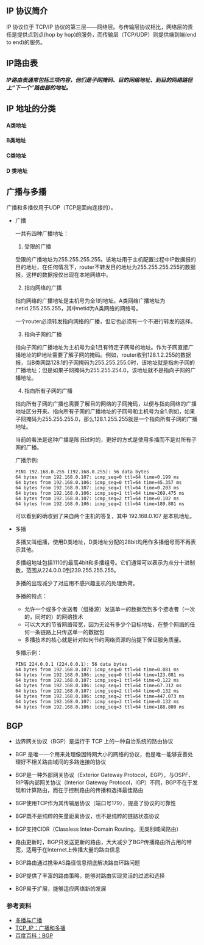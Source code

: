 ## IP 协议简介

IP 协议位于 TCP/IP 协议的第三层——网络层。与传输层协议相比，网络层的责任是提供点到点(hop by hop)的服务，而传输层（TCP/UDP）则提供端到端(end to end)的服务。

## IP路由表

##### IP路由表通常包括三项内容，他们是子网掩码、目的网络地址、到目的网络路径上“下一个”路由器的地址。

## IP 地址的分类

#### A类地址

#### B类地址

#### C类地址

#### D 类地址

## 广播与多播

广播和多播仅用于UDP（TCP是面向连接的）。

* 广播

    一共有四种广播地址：

    1. 受限的广播

     受限的广播地址为255.255.255.255。该地址用于主机配置过程中IP数据报的目的地址，在任何情况下，router不转发目的地址为255.255.255.255的数据报，这样的数据报仅出现在本地网络中。

    2. 指向网络的广播

     指向网络的广播地址是主机号为全1的地址。A类网络广播地址为netid.255.255.255，其中netid为A类网络的网络号。

     一个router必须转发指向网络的广播，但它也必须有一个不进行转发的选择。

    3. 指向子网的广播

     指向子网的广播地址为主机号为全1且有特定子网号的地址。作为子网直接广播地址的IP地址需要了解子网的掩码。例如，router收到128.1.2.255的数据报，当B类网路128.1的子网掩码为255.255.255.0时，该地址就是指向子网的广播地址；但是如果子网掩码为255.255.254.0，该地址就不是指向子网的广播地址。

    4. 指向所有子网的广播

     指向所有子网的广播也需要了解目的网络的子网掩码，以便与指向网络的广播地址区分开来。指向所有子网的广播地址的子网号和主机号为全1.例如，如果子网掩码为255.255.255.0，那么128.1.255.255就是一个指向所有子网的广播地址。

     当前的看法是这种广播是陈旧过时的，更好的方式是使用多播而不是对所有子网的广播。

    广播示例:

    ```
    PING 192.168.0.255 (192.168.0.255): 56 data bytes
    64 bytes from 192.168.0.107: icmp_seq=0 ttl=64 time=0.199 ms
    64 bytes from 192.168.0.106: icmp_seq=0 ttl=64 time=45.357 ms
    64 bytes from 192.168.0.107: icmp_seq=1 ttl=64 time=0.203 ms
    64 bytes from 192.168.0.106: icmp_seq=1 ttl=64 time=269.475 ms
    64 bytes from 192.168.0.107: icmp_seq=2 ttl=64 time=0.102 ms
    64 bytes from 192.168.0.106: icmp_seq=2 ttl=64 time=189.881 ms
    ```

  可以看到的确收到了来自两个主机的答复，其中 192.168.0.107 是本机地址。

* 多播

    多播又叫组播，使用D类地址，D类地址分配的28bit均用作多播组号而不再表示其他。

    多播组地址包括1110的最高4bit和多播组号。它们通常可以表示为点分十进制数，范围从224.0.0.0到239.255.255.255。

    多播的出现减少了对应用不感兴趣主机的处理负荷。

    多播的特点：

    * 允许一个或多个发送者（组播源）发送单一的数据包到多个接收者（一次的，同时的）的网络技术
    * 可以大大的节省网络带宽，因为无论有多少个目标地址，在整个网络的任何一条链路上只传送单一的数据包
    * 多播技术的核心就是针对如何节约网络资源的前提下保证服务质量。

    多播示例：

    ```
    PING 224.0.0.1 (224.0.0.1): 56 data bytes
    64 bytes from 192.168.0.107: icmp_seq=0 ttl=64 time=0.081 ms
    64 bytes from 192.168.0.106: icmp_seq=0 ttl=64 time=123.081 ms
    64 bytes from 192.168.0.107: icmp_seq=1 ttl=64 time=0.122 ms
    64 bytes from 192.168.0.106: icmp_seq=1 ttl=64 time=67.312 ms
    64 bytes from 192.168.0.107: icmp_seq=2 ttl=64 time=0.132 ms
    64 bytes from 192.168.0.106: icmp_seq=2 ttl=64 time=447.073 ms
    64 bytes from 192.168.0.107: icmp_seq=3 ttl=64 time=0.132 ms
    64 bytes from 192.168.0.106: icmp_seq=3 ttl=64 time=188.800 ms
    ```

## BGP

* 边界网关协议（BGP）是运行于 TCP 上的一种自治系统的路由协议

* BGP 是唯一一个用来处理像因特网大小的网络的协议，也是唯一能够妥善处理好不相关路由域间的多路连接的协议

* BGP是一种外部网关协议（Exterior Gateway Protocol，EGP），与OSPF、RIP等内部网关协议（Interior Gateway Protocol，IGP）不同，BGP不在于发现和计算路由，而在于控制路由的传播和选择最佳路由

* BGP使用TCP作为其传输层协议（端口号179），提高了协议的可靠性

* BGP既不是纯粹的矢量距离协议，也不是纯粹的链路状态协议

* BGP支持CIDR（Classless Inter-Domain Routing，无类别域间路由）

* 路由更新时，BGP只发送更新的路由，大大减少了BGP传播路由所占用的带宽，适用于在Internet上传播大量的路由信息

* BGP路由通过携带AS路径信息彻底解决路由环路问题

* BGP提供了丰富的路由策略，能够对路由实现灵活的过滤和选择

* BGP易于扩展，能够适应网络新的发展


### 参考资料

* [多播与广播](http://www.cnblogs.com/Torres_fans/archive/2011/03/21/1990377.html)
* [TCP_IP：广播和多播](http://blog.sina.com.cn/s/blog_ac9fdc0b0101pw7w.html)
* [百度百科：BGP](http://baike.baidu.com/view/875886.htm?fromtitle=bgp&fromid=91408&type=syn)
